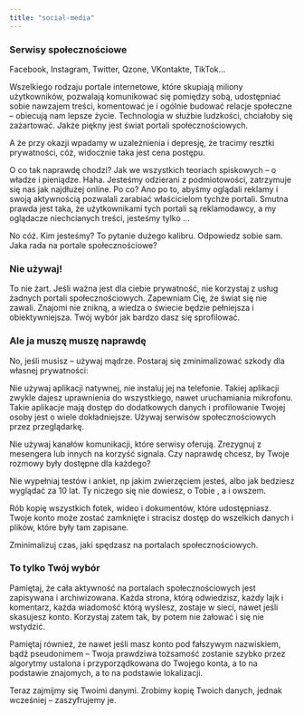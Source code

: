 ```yaml
---
title: "social-media"
---
```



### Serwisy społecznościowe

Facebook, Instagram, Twitter, Qzone, VKontakte, TikTok…

Wszelkiego rodzaju portale internetowe, które skupiają miliony użytkowników, pozwalają komunikować się pomiędzy sobą, udostępniać sobie nawzajem treści, komentować je i ogólnie budować relacje społeczne – obiecują nam lepsze życie. Technologia w służbie ludzkości, chciałoby się zażartować. Jakże piękny jest świat portali społecznościowych.

A że przy okazji wpadamy w uzależnienia i depresję, że tracimy resztki prywatności, cóż, widocznie taka jest cena postępu.

O co tak naprawdę chodzi? Jak we wszystkich teoriach spiskowych – o władze i pieniądze. Haha. Jesteśmy odzierani z podmiotowości, zatrzymuje się nas jak najdłużej online. Po co? Ano po to, abyśmy oglądali reklamy i swoją aktywnością pozwalali zarabiać właścicielom tychże portali. Smutna prawda jest taka, że użytkownikami tych portali są reklamodawcy, a my oglądacze niechcianych treści, jesteśmy tylko …

No cóż. Kim jesteśmy? To pytanie dużego kalibru. Odpowiedz sobie sam. Jaka rada na portale społecznościowe?
### Nie używaj!

To nie żart. Jeśli ważna jest dla ciebie prywatność, nie korzystaj z usług żadnych portali społecznościowych. Zapewniam Cię, że świat się nie zawali. Znajomi nie znikną, a wiedza o świecie będzie pełniejsza i obiektywniejsza. Twój wybór jak bardzo dasz się sprofilować.
### Ale ja muszę muszę naprawdę

No, jeśli musisz – używaj mądrze. Postaraj się zminimalizować szkody dla własnej prywatności:

Nie używaj aplikacji natywnej, nie instaluj jej na telefonie. Takiej aplikacji zwykle dajesz uprawnienia do wszystkiego, nawet uruchamiania mikrofonu. Takie aplikacje mają dostęp do dodatkowych danych i profilowanie Twojej osoby jest o wiele dokładniejsze. Używaj serwisów społecznościowych przez przeglądarkę.

Nie używaj kanałów komunikacji, które serwisy oferują. Zrezygnuj z mesengera lub innych na korzyść signala. Czy naprawdę chcesz, by Twoje rozmowy były dostępne dla każdego?

Nie wypełniaj testów i ankiet, np jakim zwierzęciem jesteś, albo jak bedziesz wyglądać za 10 lat. Ty niczego się nie dowiesz, o Tobie , a i owszem.

Rób kopię wszystkich fotek, wideo i dokumentów, które udostępniasz. Twoje konto może zostać zamknięte i stracisz dostęp do wszelkich danych i plików, które były tam zapisane.

Zminimalizuj czas, jaki spędzasz na portalach społecznościowych.
### To tylko Twój wybór

Pamiętaj, że cała aktywność na portalach społecznościowych jest zapisywana i archiwizowana. Każda strona, którą odwiedzisz, każdy lajk i komentarz, każda wiadomość którą wyślesz, zostaje w sieci, nawet jeśli skasujesz konto. Korzystaj zatem tak, by potem nie żałować i się nie wstydzić.

Pamiętaj również, że nawet jeśli masz konto pod fałszywym nazwiskiem, bądź pseudonimem – Twoja prawdziwa tożsamość zostanie szybko przez algorytmy ustalona i przyporządkowana do Twojego konta, a to na podstawie znajomych, a to na podstawie lokalizacji.

Teraz zajmijmy się Twoimi danymi. Zrobimy kopię Twoich danych, jednak wcześniej – zaszyfrujemy je.
